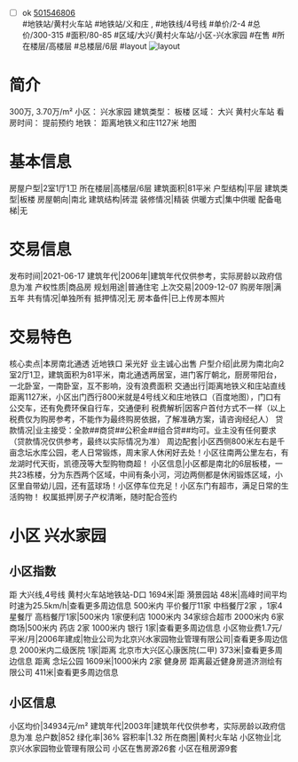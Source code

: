 - [ ] ok [501546806](https://bj.5i5j.com/ershoufang/501546806.html)  
 #地铁站/黄村火车站 #地铁站/义和庄 ,  #地铁线/4号线
#单价/2-4 #总价/300-315 #面积/80-85   #区域/大兴/黄村火车站/小区-兴水家园 #在售 #所在楼层/高楼层 #总楼层/6层 #layout 
![layout](http://image2a.5i5j.com/bdir/layout/e54ec572913d4f409ed8d419f0d05bbd.jpg_P5.jpg) 
# 简介 
 300万,  3.70万/m² 
小区： 兴水家园
建筑类型： 板楼
区域： 大兴 黄村火车站
看房时间： 提前预约
地铁： 距离地铁义和庄1127米 地图
# 基本信息 
 房屋户型|2室1厅1卫
所在楼层|高楼层/6层
建筑面积|81平米
户型结构|平层
建筑类型|板楼
房屋朝向|南北
建筑结构|砖混
装修情况|精装
供暖方式|集中供暖
配备电梯|无
# 交易信息 
 发布时间|2021-06-17
建筑年代|2006年|建筑年代仅供参考，实际房龄以政府信息为准
产权性质|商品房
规划用途|普通住宅
上次交易|2009-12-07
购房年限|满五年
共有情况|单独所有
抵押情况|无
房本备件|已上传房本照片
# 交易特色 
 核心卖点|本房南北通透 近地铁口 采光好 业主诚心出售
户型介绍|此房为南北向2室2厅1卫，建筑面积为81平米，南北通透两居室，进门客厅朝北，厨房带阳台，一北卧室，一南卧室，互不影响，没有浪费面积
交通出行|距离地铁义和庄站直线距离1127米，小区出门西行800米就是4号线义和庄地铁口（百度地图），门口有公交车，还有免费环保自行车，交通便利
税费解析|因客户首付方式不一样（以上税费仅为购房参考，不能作为最终购房依据，了解准确方案，请咨询经纪人）
贷款情况|业主接受：全款##商贷##公积金##组合贷##均可。业主没有任何要求（贷款情况仅供参考，最终以实际情况为准）
周边配套|小区西侧800米左右是千亩念坛水库公园，老人日常锻炼，周末家人休闲好去处！小区往南两公里左右，有龙湖时代天街，凯德茂等大型购物商超！
小区信息|小区都是南北的6层板楼，一共23栋楼，分为东西两个区域，中间有条小河，河边两侧都是休闲锻炼区域，小区里自带幼儿园，还有蓝球场！小区停车位充足！小区东门有超市，满足日常的生活购物！
权属抵押|房子产权清晰，随时配合签约
# 小区 兴水家园
## 小区指数 
 距 大兴线,4号线 黄村火车站地铁站-D口 1694米|距 漪景园站 48米|高峰时间平均时速为25.5km/h|查看更多周边信息
500米内 平价餐厅11家
中档餐厅2家 ，1家4星餐厅
高档餐厅1家|500米内 1家便利店
1000米内 34家综合超市
2000米内 6家商场|500米内 药店 2家
1000米内 银行 1家|查看更多周边信息
小区物业费1.7元/平米/月|2006年建成|物业公司为北京兴水家园物业管理有限公司|查看更多周边信息
2000米内二级医院 1家|距离 北京市大兴区心康医院(二甲)  373米|查看更多周边信息
距离 念坛公园 1609米|1000米内 2家 健身房
距离最近健身房道济测绘有限公司 411米|查看更多周边信息
## 小区信息 
 小区均价|34934元/m²
建筑年代|2003年|建筑年代仅供参考，实际房龄以政府信息为准
总户数|852
绿化率|36%
容积率|1.32
所在商圈|黄村火车站
小区物业|北京兴水家园物业管理有限公司
小区在售房源26套
小区在租房源9套
